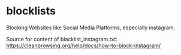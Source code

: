 # blocklists
Blocking Websites like Social Media Platforms, especially instagram.

Source for content of blacklist_instagram.txt: https://cleanbrowsing.org/help/docs/how-to-block-instagram/
